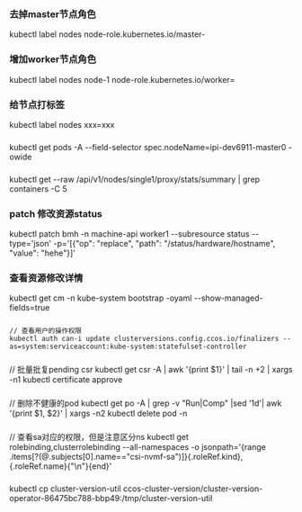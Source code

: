 
### 去掉master节点角色
kubectl label nodes <your-node-name> node-role.kubernetes.io/master-

### 增加worker节点角色
kubectl label nodes node-1 node-role.kubernetes.io/worker=

### 给节点打标签
kubectl label nodes <your-node-name> xxx=xxx

###
kubectl get pods -A --field-selector spec.nodeName=ipi-dev6911-master0 -owide

###
kubectl get --raw /api/v1/nodes/single1/proxy/stats/summary | grep containers -C 5

### patch 修改资源status
kubectl patch bmh -n machine-api worker1 --subresource status --type='json' -p='[{"op": "replace", "path": "/status/hardware/hostname", "value": "hehe"}]'

### 查看资源修改详情
kubectl get cm -n kube-system bootstrap -oyaml --show-managed-fields=true

###
```azure
// 查看用户的操作权限
kubectl auth can-i update clusterversions.config.ccos.io/finalizers --as=system:serviceaccount:kube-system:statefulset-controller
```

###
// 批量批复pending csr
kubectl get csr -A | awk '{print $1}' |  tail -n +2 | xargs -n1 kubectl certificate approve


### 
// 删除不健康的pod
kubectl get po -A | grep -v "Run\|Comp" |sed '1d'| awk '{print $1, $2}' | xargs -n2 kubectl delete pod  -n

###
// 查看sa对应的权限，但是注意区分ns
kubectl get rolebinding,clusterrolebinding --all-namespaces -o jsonpath='{range .items[?(@.subjects[0].name=="csi-nvmf-sa")]}{.roleRef.kind},{.roleRef.name}{"\n"}{end}'


###
kubectl cp cluster-version-util ccos-cluster-version/cluster-version-operator-86475bc788-bbp49:/tmp/cluster-version-util